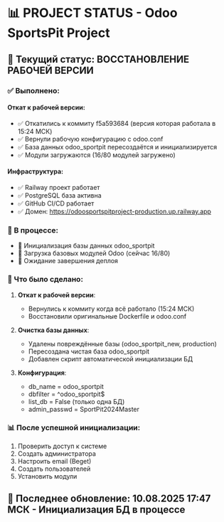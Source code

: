 # 📊 PROJECT STATUS - Odoo SportsPit Project

## 🚀 Текущий статус: ВОССТАНОВЛЕНИЕ РАБОЧЕЙ ВЕРСИИ

### ✅ Выполнено:

#### Откат к рабочей версии:
- ✅ Откатились к коммиту f5a593684 (версия которая работала в 15:24 МСК)
- ✅ Вернули рабочую конфигурацию с odoo.conf
- ✅ База данных odoo_sportpit пересоздаётся и инициализируется
- ✅ Модули загружаются (16/80 модулей загружено)

#### Инфраструктура:
- ✅ Railway проект работает
- ✅ PostgreSQL база активна
- ✅ GitHub CI/CD работает
- ✅ Домен: https://odoosportspitproject-production.up.railway.app

### 🔄 В процессе:

- 🔄 Инициализация базы данных odoo_sportpit
- 🔄 Загрузка базовых модулей Odoo (сейчас 16/80)
- 🔄 Ожидание завершения деплоя

### 📝 Что было сделано:

1. **Откат к рабочей версии**:
   - Вернулись к коммиту когда всё работало (15:24 МСК)
   - Восстановили оригинальные Dockerfile и odoo.conf

2. **Очистка базы данных**:
   - Удалены повреждённые базы (odoo_sportpit_new, production)
   - Пересоздана чистая база odoo_sportpit
   - Добавлен скрипт автоматической инициализации БД

3. **Конфигурация**:
   - db_name = odoo_sportpit
   - dbfilter = ^odoo_sportpit$
   - list_db = False (только одна БД)
   - admin_passwd = SportPit2024Master

### 📊 После успешной инициализации:

1. Проверить доступ к системе
2. Создать администратора
3. Настроить email (Beget)
4. Создать пользователей
5. Установить модули

## 📅 Последнее обновление: 10.08.2025 17:47 МСК - Инициализация БД в процессе
